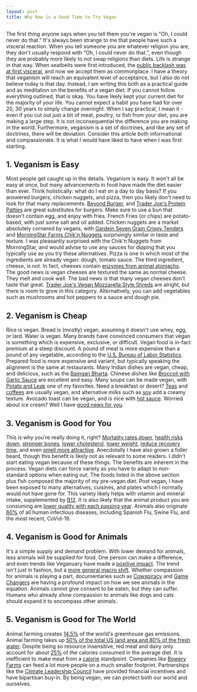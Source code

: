 ```yaml
---
layout: post
title: Why Now is a Good Time to Try Vegan
---
```


The first thing anyone says when you tell them you're vegan is "Oh, I could never do that." It's always been strange to me that people have such a visceral reaction. When you tell someone you are whatever religion you are, they don't usually respond with "Oh, I could never do that.", even though they are probably more likely to not swap religions than diets.
Life is strange in that way. When seatbelts were first introduced, the [public backlash was at first visceral](https://www.wpr.org/surprisingly-controversial-history-seat-belts), and now we accept them as commonplace. I have a theory that veganism will reach an equivalent level of acceptance, but I also do not believe today is that day. Instead, I am writing this both as a practical guide and as meditation on the benefits of a vegan diet. If you cannot follow everything outlined, that is okay. You have likely kept your current diet for the majority of your life. You cannot expect a habit you have had for over 20, 30 years to simply change overnight. When I say practical, I mean it - even if you cut out just a bit of meat, poultry, or fish from your diet, you are making a large step. It is not inconsequential the difference you are making in the world. Furthermore, veganism is a set of doctrines, and like any set of doctrines, there will be deviation. Consider this article both informational and compassionate. It is what I would have liked to have when I was first starting.

## 1. Veganism is Easy

Most people get caught up in the details. Veganism is easy. It won't all be easy at once, but many advancements in food have made the diet easier than ever. Think holistically: what do I eat on a day to day basis? If you answered burgers, chicken nuggets, and pizza, then you likely don't need to look for that many replacements. [Beyond Burger](https://www.beyondmeat.com/products/), and [Trader Joe's Protein Patties](https://www.traderjoes.com/dietary-lists/vegan) are great substitutes for burgers. Make sure to use a bun that doesn't contain egg, and enjoy with fries. French Fries (or chips) are potato-based, with just some salt and oil added. Chicken nuggets are a market absolutely cornered by vegans, with [Gardein Seven Grain Crispy Tenders](https://www.gardein.com/chickn-and-turky/classics/seven-grain-crispy-tenders) and [MorningStar Farms Chik'n Nuggets](https://www.morningstarfarms.com/products/morningstar-farms-chik-n-nuggets-product.html) surprisingly similar in taste and texture. I was pleasantly surprised with the Chik'n Nuggets from MorningStar,  and would advise to use any sauces for dipping that you typically use as you try these alternatives. Pizza is one in which most of the ingredients are already vegan: dough, tomato sauce. The third ingredient, cheese, is not. In fact, cheeses contain [enzymes from animal stomachs](https://en.wikipedia.org/wiki/Rennet). The good news is vegan cheeses are textured the same as normal cheese. They melt and cook well. The bad news is that many vegan cheeses don't taste that great. [Trader Joe's Vegan Mozzarella Style Shreds](https://www.traderjoes.com/dietary-lists/vegan) are alright, but there is room to grow in this category. Alternatively, you can add vegetables such as mushrooms and hot peppers to a sauce and dough pie.

## 2. Veganism is Cheap

Rice is vegan. Bread is (mostly) vegan, assuming it doesn't use whey, egg, or lard. Water is vegan. Many brands have convinced consumers that vegan is something which is expensive, exclusive, or difficult. Vegan food is in-fact premium at a steep discount. A pound of meat is more expensive than a pound of any vegetable, according to the [U.S. Bureau of Labor Statistics](https://www.bls.gov/regions/mid-atlantic/data/averageretailfoodandenergyprices_usandmidwest_table.htm). Prepared food is more expensive and variant, but typically speaking the alignment is the same at restaurants. Many Indian dishes are vegan, cheap, and delicious, such as the [Baingan Bharta](https://www.cookwithmanali.com/baingan-bharta/). Chinese dishes like [Broccoli with Garlic Sauce](https://www.thespruceeats.com/vegan-broccoli-in-sweet-garlic-sauce-3377796) are excellent and easy. Many soups can be made vegan, with [Potato and Leak](https://simple-veganista.com/vegan-potato-leek-soup/) one of my favorites. Need a breakfast or desert? [Teas](http://mellowmonk.com/) and [coffees](https://kauaicoffee.com/) are usually vegan, and alternative milks such as [soy](https://silk.com/plant-based-products/soymilk/original-soymilk/) add a creamy texture. Avocado toast can be vegan, and is nice with [hot sauce](https://www.nandosperiperi.com/peri-products/sauces/hot-peri-peri-sauce). Worried about ice cream? Well I have [good news for you](https://www.benjerry.com/flavors/non-dairy).

## 3. Veganism is Good for You

This is why you're really doing it, right? [Mortality rates down](https://www.karger.com/Article/FullText/337301), [health risks down](https://www.ncbi.nlm.nih.gov/pubmed/12514290), [stronger bones](https://www.nature.com/articles/ejcn2011131), [lower cholesterol](https://www.ncbi.nlm.nih.gov/pmc/articles/PMC3701293/), [lower weight](https://www.ncbi.nlm.nih.gov/pubmed/16164885), [reduce recovery time](https://www.mdpi.com/2072-6643/11/1/130), and even [smell more attractive](https://www.ncbi.nlm.nih.gov/pubmed/16891352). Anecdotally I have also grown a fuller beard, though this benefit is likely not as relevant to some readers. I didn't start eating vegan because of these things. The benefits are inherent in the process. Vegan diets can force variety as you have to adapt to non-standard options when eating out. The foods listed in the above section plus fish composed the majority of my pre-vegan diet. Post vegan, I have been exposed to many alternatives, cuisines, and plates which I normally would not have gone for. This variety likely helps with vitamin and mineral intake, supplemented by [B12](https://amzn.to/3cbUzHP). It is also likely that the animal product you are consuming are [lower quality with each passing year](https://foodandwaterwatch.org/problems/factory-farming-food-safety). Animals also originate [60%](https://www.healthy.arkansas.gov/programs-services/topics/diseases-from-animals-insects) of all human infectious diseases, including Spanish Flu, Swine Flu, and the most recent, CoVid-19.

## 4. Veganism is Good for Animals

It's a simple supply and demand problem. With lower demand for animals, less animals will be supplied for food. One person can make a difference, and even trends like Veganuary have made a [positive impact](https://www.thetimes.co.uk/article/red-meat-sales-hit-as-800-000-people-go-vegetarian-kpz2k3xnz). The trend isn't just in fashion, but a [more general macro shift](https://worldpreservationfoundation.org/business/meat-in-decline/). Whether compassion for animals is playing a part, documentaries such as [Cowspiracy](https://www.cowspiracy.com/) and [Game Changers](https://gamechangersmovie.com/) are having a profound impact on how we see animals in the equation. Animals cannot give consent to be eaten, but they can suffer. Humans who already show compassion to animals like dogs and cats should expand it to encompass other animals.

## 5. Veganism is Good for The World

Animal farming creates [14.5%](http://www.fao.org/news/story/en/item/197623/icode/) of the world's greenhouse gas emissions. Animal farming takes up [50% of the total US land area and 80% of the fresh water](https://academic.oup.com/ajcn/article/78/3/660S/4690010). Despite being so resource insensitive, red meat and dairy only account for about [25%](https://www.ncbi.nlm.nih.gov/books/NBK218176/) of the calories consumed in the average diet. It is inefficient to make meat from a [calorie](https://cbey.yale.edu/our-stories/disrupting-meat) standpoint. Companies like [Bowery Farms](https://boweryfarming.com/) can feed a lot more people on a much smaller footprint. Partnerships like the [Climate Leadership Council](https://clcouncil.org/) have provided financial incentives and have bipartisan buy-in. By being vegan, we can protect both our world and ourselves.